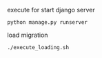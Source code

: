 execute for start django server
```shell script
python manage.py runserver
```

load migration
```shell script
./execute_loading.sh
```